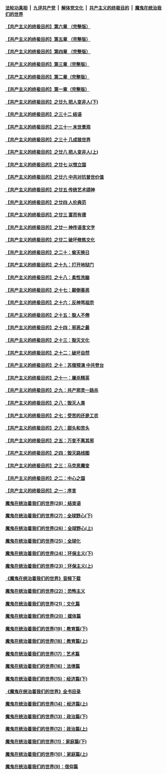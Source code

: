 ####  [法轮功真相](../../../../basic/blob/master/README.md?t=04232001) &nbsp;|&nbsp; [九评共产党](../../../../9ping.md/blob/master/README.md?t=04232001) &nbsp;|&nbsp; [解体党文化](../../../../jtdwh.md/blob/master/README.md?t=04232001)  &nbsp;|&nbsp; [共产主义的终极目的](../../../../gczydzjmd.md/blob/master/README.md?t=04232001) &nbsp;|&nbsp; [魔鬼在统治我们的世界](../../../../mgztzwmdsj.md/blob/master/README.md?t=04232001) 

#### [【共产主义的终极目的】第六章 （完整版）](../pages/nsc422/n11428913.md?t=04232001) 

#### [【共产主义的终极目的】第五章 （完整版）](../pages/nsc422/n11428912.md?t=04232001) 

#### [【共产主义的终极目的】第四章 （完整版）](../pages/nsc422/n11428907.md?t=04232001) 

#### [【共产主义的终极目的】第三章（完整版）](../pages/nsc422/n11428848.md?t=04232001) 

#### [【共产主义的终极目的】第二章（完整版）](../pages/nsc422/n11428831.md?t=04232001) 

#### [【共产主义的终极目的】第一章（完整版）](../pages/nsc422/n11417651.md?t=04232001) 

#### [【共产主义的终极目的】之廿九 把人变非人(下)](../pages/nsc422/n11344140.md?t=04232001) 

#### [【共产主义的终极目的】之三十二 结语](../pages/nsc422/n11360535.md?t=04232001) 

#### [【共产主义的终极目的】之三十一 末世景观](../pages/nsc422/n11351129.md?t=04232001) 

#### [【共产主义的终极目的】之三十 几成狼世界](../pages/nsc422/n11348280.md?t=04232001) 

#### [【共产主义的终极目的】之廿八 把人变非人(上)](../pages/nsc422/n11340492.md?t=04232001) 

#### [【共产主义的终极目的】之廿七 以恨立国](../pages/nsc422/n11336944.md?t=04232001) 

#### [【共产主义的终极目的】之廿六 中共对抗普世价值](../pages/nsc422/n11324785.md?t=04232001) 

#### [【共产主义的终极目的】之廿五 传统艺术颂神](../pages/nsc422/n11296396.md?t=04232001) 

#### [【共产主义的终极目的】之廿四 人伦典范](../pages/nsc422/n11296397.md?t=04232001) 

#### [【共产主义的终极目的】之廿三 富而有德](../pages/nsc422/n11283598.md?t=04232001) 

#### [【共产主义的终极目的】之廿一 神传语言文字](../pages/nsc422/n11263265.md?t=04232001) 

#### [【共产主义的终极目的】之廿二 破坏修炼文化](../pages/nsc422/n11245728.md?t=04232001) 

#### [【共产主义的终极目的】之二十：偷天换日](../pages/nsc422/n11238846.md?t=04232001) 

#### [【共产主义的终极目的】之十九：打开地狱门](../pages/nsc422/n11206376.md?t=04232001) 

#### [【共产主义的终极目的】之十八：柔性洗脑](../pages/nsc422/n11199994.md?t=04232001) 

#### [【共产主义的终极目的】之十七：颠倒善恶](../pages/nsc422/n11179782.md?t=04232001) 

#### [【共产主义的终极目的】之十六：反神骂祖宗](../pages/nsc422/n11166798.md?t=04232001) 

#### [【共产主义的终极目的】之十五：毁人不倦](../pages/nsc422/n11166792.md?t=04232001) 

#### [【共产主义的终极目的】之十四：邪恶之最](../pages/nsc422/n11150249.md?t=04232001) 

#### [【共产主义的终极目的】之十三：毁灭文化](../pages/nsc422/n11135227.md?t=04232001) 

#### [【共产主义的终极目的】之十二：破坏自然](../pages/nsc422/n11135214.md?t=04232001) 

#### [【共产主义的终极目的】之十：苏俄预演 中共登台](../pages/nsc422/n11118424.md?t=04232001) 

#### [【共产主义的终极目的】之十一：屠杀精英](../pages/nsc422/n11118442.md?t=04232001) 

#### [【共产主义的终极目的】之九：共产邪灵一路杀](../pages/nsc422/n11114139.md?t=04232001) 

#### [【共产主义的终极目的】之八：毁灭人类](../pages/nsc422/n11108503.md?t=04232001) 

#### [【共产主义的终极目的】之七：受苦的还是工农](../pages/nsc422/n11101809.md?t=04232001) 

#### [【共产主义的终极目的】之六：甜头和苦头](../pages/nsc422/n11096971.md?t=04232001) 

#### [【共产主义的终极目的】之五：万变不离其邪](../pages/nsc422/n11091285.md?t=04232001) 

#### [【共产主义的终极目的】之四：毁灭路线图](../pages/nsc422/n11086284.md?t=04232001) 

#### [【共产主义的终极目的】之三：马克思魔变](../pages/nsc422/n11061941.md?t=04232001) 

#### [【共产主义的终极目的】之二：中心之国](../pages/nsc422/n11047728.md?t=04232001) 

#### [【共产主义的终极目的】之一：序言](../pages/nsc422/n11086077.md?t=04232001) 

#### [魔鬼在统治着我们的世界(28)：结束语](../pages/nsc422/n10936246.md?t=04232001) 

#### [魔鬼在统治着我们的世界(27)：全球野心(下)](../pages/nsc422/n10928319.md?t=04232001) 

#### [魔鬼在统治着我们的世界(26)：全球野心(上)](../pages/nsc422/n10900318.md?t=04232001) 

#### [魔鬼在统治着我们的世界(25)：全球化](../pages/nsc422/n10788205.md?t=04232001) 

#### [魔鬼在统治着我们的世界(24)：环保主义(下)](../pages/nsc422/n10695307.md?t=04232001) 

#### [魔鬼在统治着我们的世界(23)：环保主义(上)](../pages/nsc422/n10688613.md?t=04232001) 

#### [《魔鬼在统治着我们的世界》音频下载](../pages/nsc422/n10635553.md?t=04232001) 

#### [魔鬼在统治着我们的世界(22)：恐怖主义](../pages/nsc422/n10614727.md?t=04232001) 

#### [魔鬼在统治着我们的世界(21)：文化篇](../pages/nsc422/n10597706.md?t=04232001) 

#### [魔鬼在统治着我们的世界(20)：媒体篇](../pages/nsc422/n10586579.md?t=04232001) 

#### [魔鬼在统治着我们的世界(19)：教育篇(下)](../pages/nsc422/n10564808.md?t=04232001) 

#### [魔鬼在统治着我们的世界(18)：教育篇(上)](../pages/nsc422/n10526970.md?t=04232001) 

#### [魔鬼在统治着我们的世界(17)：艺术篇](../pages/nsc422/n10499093.md?t=04232001) 

#### [魔鬼在统治着我们的世界(16)：法律篇](../pages/nsc422/n10485969.md?t=04232001) 

#### [魔鬼在统治着我们的世界(15)：经济篇(下)](../pages/nsc422/n10469975.md?t=04232001) 

#### [《魔鬼在统治着我们的世界》全书目录](../pages/nsc422/n10464261.md?t=04232001) 

#### [魔鬼在统治着我们的世界(14)：经济篇(上)](../pages/nsc422/n10457370.md?t=04232001) 

#### [魔鬼在统治着我们的世界(13)：政治篇(下)](../pages/nsc422/n10448270.md?t=04232001) 

#### [魔鬼在统治着我们的世界(12)：政治篇(上)](../pages/nsc422/n10444576.md?t=04232001) 

#### [魔鬼在统治着我们的世界(11)：家庭篇(下)](../pages/nsc422/n10440961.md?t=04232001) 

#### [魔鬼在统治着我们的世界(10)：家庭篇(上)](../pages/nsc422/n10435448.md?t=04232001) 

#### [魔鬼在统治着我们的世界(9)：信仰篇](../pages/nsc422/n10432159.md?t=04232001) 

